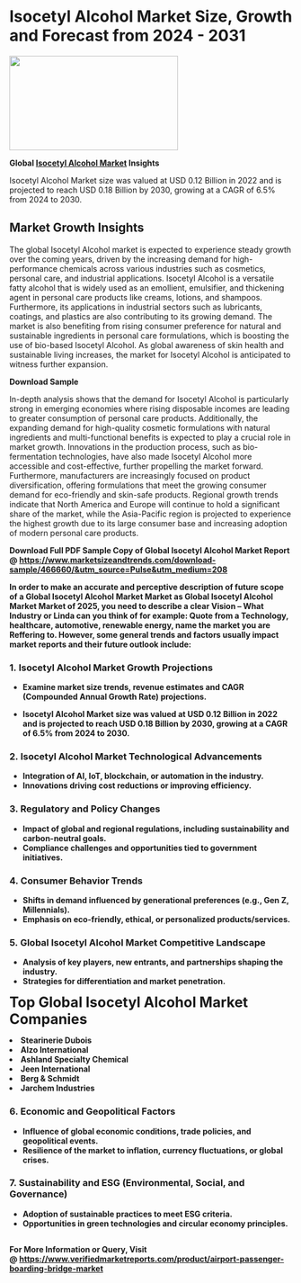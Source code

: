 <H1>Isocetyl Alcohol Market Size, Growth and Forecast from 2024 - 2031</H1><img class="aligncenter size-medium wp-image-584254" src="https://thirdeyenews.in/wp-content/uploads/2024/09/Global-Market-Research-300x168.jpeg" alt="" width="300" height="168" /><p><strong>Global&nbsp;<a href="https://www.marketsizeandtrends.com/download-sample/466660/&amp;utm_source=Pulse&amp;utm_medium=208">Isocetyl Alcohol Market</a> Insights</strong></p><p>Isocetyl Alcohol Market size was valued at USD 0.12 Billion in 2022 and is projected to reach USD 0.18 Billion by 2030, growing at a CAGR of 6.5% from 2024 to 2030.</p><p><h2>Market Growth Insights</h2> <p>The global Isocetyl Alcohol market is expected to experience steady growth over the coming years, driven by the increasing demand for high-performance chemicals across various industries such as cosmetics, personal care, and industrial applications. Isocetyl Alcohol is a versatile fatty alcohol that is widely used as an emollient, emulsifier, and thickening agent in personal care products like creams, lotions, and shampoos. Furthermore, its applications in industrial sectors such as lubricants, coatings, and plastics are also contributing to its growing demand. The market is also benefiting from rising consumer preference for natural and sustainable ingredients in personal care formulations, which is boosting the use of bio-based Isocetyl Alcohol. As global awareness of skin health and sustainable living increases, the market for Isocetyl Alcohol is anticipated to witness further expansion.</p> <p><strong>Download Sample</strong></p> <p>In-depth analysis shows that the demand for Isocetyl Alcohol is particularly strong in emerging economies where rising disposable incomes are leading to greater consumption of personal care products. Additionally, the expanding demand for high-quality cosmetic formulations with natural ingredients and multi-functional benefits is expected to play a crucial role in market growth. Innovations in the production process, such as bio-fermentation technologies, have also made Isocetyl Alcohol more accessible and cost-effective, further propelling the market forward. Furthermore, manufacturers are increasingly focused on product diversification, offering formulations that meet the growing consumer demand for eco-friendly and skin-safe products. Regional growth trends indicate that North America and Europe will continue to hold a significant share of the market, while the Asia-Pacific region is projected to experience the highest growth due to its large consumer base and increasing adoption of modern personal care products.</p> <p><strong></p><p><span class=""><strong>Download Full PDF Sample Copy of Global Isocetyl Alcohol Market Report</strong> @ <a href="https://www.marketsizeandtrends.com/download-sample/466660/&amp;utm_source=Pulse&amp;utm_medium=208" target="_blank">https://www.marketsizeandtrends.com/download-sample/466660/&amp;utm_source=Pulse&amp;utm_medium=208</a></span></p><p>In order to make an accurate and perceptive description of future scope of a Global&nbsp;Isocetyl Alcohol Market Market as Global&nbsp;Isocetyl Alcohol Market Market of 2025, you need to describe a clear Vision &ndash; What Industry or Linda can you think of for example: Quote from a Technology, healthcare, automotive, renewable energy, name the market you are Reffering to. However, some general trends and factors usually impact market reports and their future outlook include:</p><h3>1.&nbsp;<strong>Isocetyl Alcohol Market Growth Projections</strong></h3><ul><li>Examine market size trends, revenue estimates and CAGR (Compounded Annual Growth Rate) projections.</li><li><p>Isocetyl Alcohol Market size was valued at USD 0.12 Billion in 2022 and is projected to reach USD 0.18 Billion by 2030, growing at a CAGR of 6.5% from 2024 to 2030.</p></li></ul><h3>2.&nbsp;<strong>Isocetyl Alcohol Market Technological Advancements</strong></h3><ul><li>Integration of AI, IoT, blockchain, or automation in the industry.</li><li>Innovations driving cost reductions or improving efficiency.</li></ul><h3>3.&nbsp;<strong>Regulatory and Policy Changes</strong></h3><ul><li>Impact of global and regional regulations, including sustainability and carbon-neutral goals.</li><li>Compliance challenges and opportunities tied to government initiatives.</li></ul><h3>4.&nbsp;<strong>Consumer Behavior Trends</strong></h3><ul><li>Shifts in demand influenced by generational preferences (e.g., Gen Z, Millennials).</li><li>Emphasis on eco-friendly, ethical, or personalized products/services.</li></ul><h3>5.&nbsp;<strong>Global Isocetyl Alcohol Market Competitive Landscape</strong></h3><ul><li>Analysis of key players, new entrants, and partnerships shaping the industry.</li><li>Strategies for differentiation and market penetration.</li></ul><p data-pm-slice="1 1 []"><span style="color: inherit; font-family: inherit; font-size: 25px;">Top Global Isocetyl Alcohol Market Companies</span></p><div class="" data-test-id=""><p><li>Stearinerie Dubois</li><li> Alzo International</li><li> Ashland Specialty Chemical</li><li> Jeen International</li><li> Berg & Schmidt</li><li> Jarchem Industries</li></p></div><h3>6.&nbsp;<strong>Economic and Geopolitical Factors</strong></h3><ul><li>Influence of global economic conditions, trade policies, and geopolitical events.</li><li>Resilience of the market to inflation, currency fluctuations, or global crises.</li></ul><h3>7.&nbsp;<strong>Sustainability and ESG (Environmental, Social, and Governance)</strong></h3><ul><li>Adoption of sustainable practices to meet ESG criteria.</li><li>Opportunities in green technologies and circular economy principles.</li></ul><h2><strong style="font-size: 14px;">For More Information or Query, Visit @&nbsp;</strong><a style="background-color: #ffffff; font-size: 14px;" href="https://www.marketsizeandtrends.com/report/isocetyl-alcohol-market/" target="_blank">https://www.verifiedmarketreports.com/product/airport-passenger-boarding-bridge-market</a></h2>
